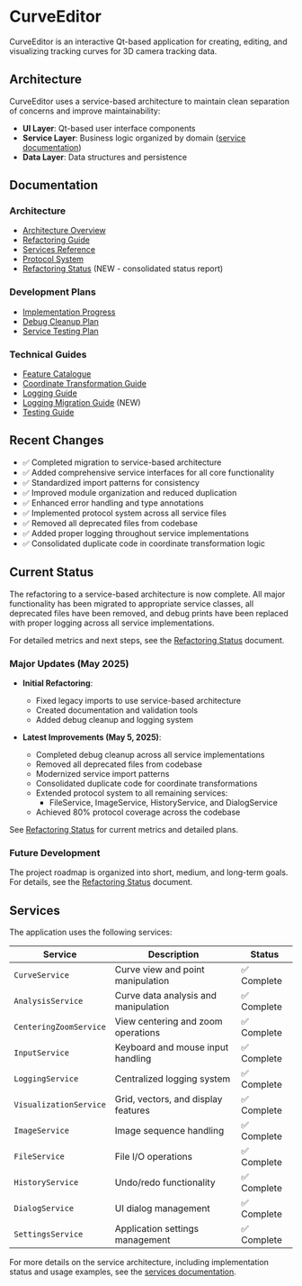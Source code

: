 # CurveEditor

CurveEditor is an interactive Qt-based application for creating, editing, and visualizing tracking curves for 3D camera tracking data.

## Architecture

CurveEditor uses a service-based architecture to maintain clean separation of concerns and improve maintainability:

- **UI Layer**: Qt-based user interface components
- **Service Layer**: Business logic organized by domain ([service documentation](services/README.md))
- **Data Layer**: Data structures and persistence

## Documentation

### Architecture
- [Architecture Overview](docs/architecture.md)
- [Refactoring Guide](docs/refactoring_guide.md)
- [Services Reference](services/README.md)
- [Protocol System](docs/protocol_system.md)
- [Refactoring Status](refactoring_status.md) (NEW - consolidated status report)

### Development Plans
- [Implementation Progress](docs/implementation_progress.md)
- [Debug Cleanup Plan](docs/debug_cleanup_plan.md)
- [Service Testing Plan](docs/service_testing_plan.md)

### Technical Guides
- [Feature Catalogue](docs/features.md)
- [Coordinate Transformation Guide](docs/coordinate_transformation_guide.md)
- [Logging Guide](docs/logging_guide.md)
- [Logging Migration Guide](docs/logging_migration_guide.md) (NEW)
- [Testing Guide](docs/testing_guide.md)

## Recent Changes

- ✅ Completed migration to service-based architecture
- ✅ Added comprehensive service interfaces for all core functionality
- ✅ Standardized import patterns for consistency
- ✅ Improved module organization and reduced duplication
- ✅ Enhanced error handling and type annotations
- ✅ Implemented protocol system across all service files
- ✅ Removed all deprecated files from codebase
- ✅ Added proper logging throughout service implementations
- ✅ Consolidated duplicate code in coordinate transformation logic

## Current Status

The refactoring to a service-based architecture is now complete. All major functionality has been migrated to appropriate service classes, all deprecated files have been removed, and debug prints have been replaced with proper logging across all service implementations.

For detailed metrics and next steps, see the [Refactoring Status](refactoring_status.md) document.

### Major Updates (May 2025)

- **Initial Refactoring**:
  - Fixed legacy imports to use service-based architecture
  - Created documentation and validation tools
  - Added debug cleanup and logging system

- **Latest Improvements (May 5, 2025)**:
  - Completed debug cleanup across all service implementations
  - Removed all deprecated files from codebase
  - Modernized service import patterns
  - Consolidated duplicate code for coordinate transformations
  - Extended protocol system to all remaining services:
    - FileService, ImageService, HistoryService, and DialogService
  - Achieved 80% protocol coverage across the codebase

See [Refactoring Status](refactoring_status.md) for current metrics and detailed plans.

### Future Development

The project roadmap is organized into short, medium, and long-term goals. For details, see the [Refactoring Status](refactoring_status.md) document.

## Services

The application uses the following services:

| Service | Description | Status |
|---------|-------------|--------|
| `CurveService` | Curve view and point manipulation | ✅ Complete |
| `AnalysisService` | Curve data analysis and manipulation | ✅ Complete |
| `CenteringZoomService` | View centering and zoom operations | ✅ Complete |
| `InputService` | Keyboard and mouse input handling | ✅ Complete |
| `LoggingService` | Centralized logging system | ✅ Complete |
| `VisualizationService` | Grid, vectors, and display features | ✅ Complete |
| `ImageService` | Image sequence handling | ✅ Complete |
| `FileService` | File I/O operations | ✅ Complete |
| `HistoryService` | Undo/redo functionality | ✅ Complete |
| `DialogService` | UI dialog management | ✅ Complete |
| `SettingsService` | Application settings management | ✅ Complete |

For more details on the service architecture, including implementation status and usage examples, see the [services documentation](services/README.md).

